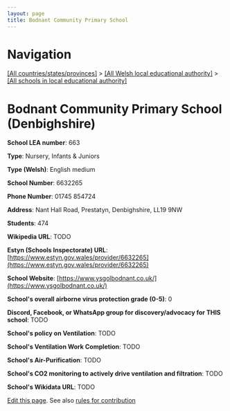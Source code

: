 ```yaml
---
layout: page
title: Bodnant Community Primary School
---
```

# Navigation

[[All countries/states/provinces]](../../..) > [[All Welsh local educational authority]](../..) > [[All schools in local educational authority]](..)

# Bodnant Community Primary School (Denbighshire)

**School LEA number**: 663

**Type**: Nursery, Infants & Juniors

**Type (Welsh)**: English medium

**School Number**: 6632265

**Phone Number**: 01745 854724

**Address**: Nant Hall Road, Prestatyn, Denbighshire, LL19 9NW

**Students**: 474

**Wikipedia URL**: TODO

**Estyn (Schools Inspectorate) URL**: [https://www.estyn.gov.wales/provider/6632265](https://www.estyn.gov.wales/provider/6632265)

**School Website**: [https://www.ysgolbodnant.co.uk/](https://www.ysgolbodnant.co.uk/)

**School's overall airborne virus protection grade (0-5)**: 0

**Discord, Facebook, or WhatsApp group for discovery/advocacy for THIS school**: TODO

**School's policy on Ventilation**: TODO

**School's Ventilation Work Completion**: TODO

**School's Air-Purification**: TODO

**School's CO2 monitoring to actively drive ventilation and filtration**: TODO

**School's Wikidata URL**: TODO




[Edit this page](https://github.com/VentilationProject/Wales/edit/prif/./Denbighshire/Bodnant_Community_Primary_School.md). See also [rules for contribution](../../../contribution-rules/)